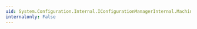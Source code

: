 ```yaml
---
uid: System.Configuration.Internal.IConfigurationManagerInternal.MachineConfigPath
internalonly: False
---
```

